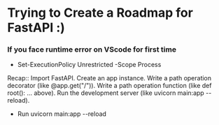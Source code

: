 # Trying to Create a Roadmap for FastAPI :)
### If you face runtime error on VScode for first time
- Set-ExecutionPolicy Unrestricted -Scope Process

Recap::
Import FastAPI.
Create an app instance.
Write a path operation decorator (like @app.get("/")).
Write a path operation function (like def root(): ... above).
Run the development server (like uvicorn main:app --reload).
- Run uvicorn main:app --reload
